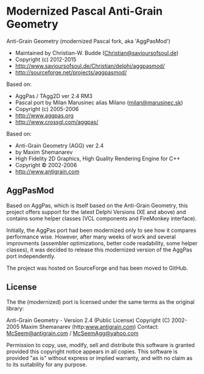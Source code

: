 Modernized Pascal Anti-Grain Geometry
=====================================

Anti-Grain Geometry (modernized Pascal fork, aka 'AggPasMod') 
-  Maintained by Christian-W. Budde (Christian@savioursofsoul.de)          
-  Copyright (c) 2012-2015  
-  http://www.savioursofsoul.de/Christian/delphi/aggpasmod/
-  http://sourceforge.net/projects/aggpasmod/
  
Based on:                                                                 
-  AggPas / TAgg2D ver 2.4 RM3
-  Pascal port by Milan Marusinec alias Milano (milan@marusinec.sk)        
-  Copyright (c) 2005-2006 
-  http://www.aggpas.org
-  http://www.crossgl.com/aggpas/

Based on:
-  Anti-Grain Geometry (AGG) ver 2.4 
-  by Maxim Shemanarev 
-  High Fidelity 2D Graphics,  High Quality Rendering Engine for C++
-  Copyright © 2002-2006 
-  http://www.antigrain.com

AggPasMod
---------
Based on AggPas, which is itself based on the Anti-Grain Geometry, this project offers support for the latest Delphi Versions (XE and above) and contains some helper classes (VCL components and FireMonkey interface).

Initially, the AggPas port had been modernized only to see how it compares performance wise. However, after many weeks of work and several improvments (assembler optimizations, better code readability, some helper classes), it was decided to release this modernized version of the AggPas port independently.

The project was hosted on SourceForge and has been moved to GitHub. 

License
-------

The the (modernized) port is licensed under the same terms as the original library:

  Anti-Grain Geometry - Version 2.4 (Public License)
  Copyright (C) 2002-2005 Maxim Shemanarev (http:www.antigrain.com)
  Contact: McSeem@antigrain.com / McSeemAgg@yahoo.com

  Permission to copy, use, modify, sell and distribute this software
  is granted provided this copyright notice appears in all copies.
  This software is provided "as is" without express or implied
  warranty, and with no claim as to its suitability for any purpose.